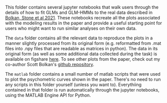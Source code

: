 This folder contains several jupyter notebooks that walk users through the details of how to fit GLMs and GLM-HMMs to the real data described in [Bolkan, Stone et al 2021](https://www.biorxiv.org/content/10.1101/2021.07.23.453573v1). These notebooks recreate all the plots associated with the modeling results in the paper and provide a useful starting point for users who might want to run similar analyses on their own data. 

The <code>data</code> folder contains all the relevant data to reproduce the plots in a manner slightly processed from its original form (e.g. reformatted from .mat files into .npy files that are readable as matrices in python). The data in its original form (as well as some additional data collected during the task) is available on figshare [here](https://figshare.com/search?q=10.6084%2Fm9.figshare.17299142). To see other plots from the paper, check out my co-author Scott Bolkan's [github repository](https://github.com/ssbolkan/BolkanStoneEtAl). 

The <code>matlab</code> folder contains a small number of matlab scripts that were used to plot the psychometric curves shown in the paper. There's no need to run any scripts in this folder yourself (unless you want to). Everythiing contained in that folder is run automatically through the jupyter notebooks, using the MATLAB Engine API for Python. 
